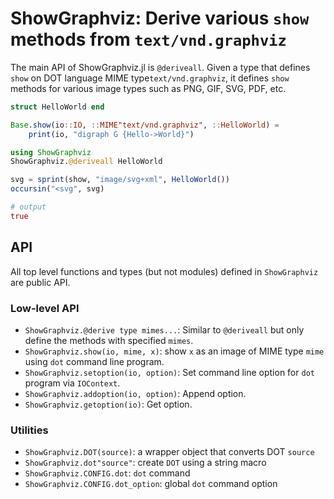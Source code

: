 # ShowGraphviz: Derive various `show` methods from `text/vnd.graphviz`

The main API of ShowGraphviz.jl is `@deriveall`. Given a type that defines
`show` on DOT language  MIME type`text/vnd.graphviz`, it defines `show` methods
for various image types such as PNG, GIF, SVG, PDF, etc.

```julia
struct HelloWorld end

Base.show(io::IO, ::MIME"text/vnd.graphviz", ::HelloWorld) =
    print(io, "digraph G {Hello->World}")

using ShowGraphviz
ShowGraphviz.@deriveall HelloWorld

svg = sprint(show, "image/svg+xml", HelloWorld())
occursin("<svg", svg)

# output
true
```

## API

All top level functions and types (but not modules) defined in `ShowGraphviz`
are public API.

### Low-level API

* `ShowGraphviz.@derive type mimes...`: Similar to `@deriveall` but only define
   the methods with specified `mimes`.
* `ShowGraphviz.show(io, mime, x)`: show `x` as an image of MIME type `mime`
  using `dot` command line program.
* `ShowGraphviz.setoption(io, option)`: Set command line option for `dot` program
  via `IOContext`.
* `ShowGraphviz.addoption(io, option)`: Append option.
* `ShowGraphviz.getoption(io)`: Get option.

### Utilities

* `ShowGraphviz.DOT(source)`: a wrapper object that converts DOT `source`
* `ShowGraphviz.dot"source"`: create `DOT` using a string macro
* `ShowGraphviz.CONFIG.dot`: `dot` command
* `ShowGraphviz.CONFIG.dot_option`: global `dot` command option
